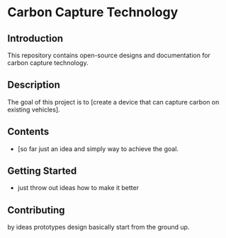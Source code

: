 
# Carbon Capture Technology

## Introduction

This repository contains open-source designs and documentation for carbon capture technology.

## Description

The goal of this project is to [create a device that can capture carbon on existing vehicles].

## Contents

* [so far just an idea and simply way to achieve the goal.

## Getting Started

* just throw out ideas how to make it better 

## Contributing

by ideas prototypes design basically start from the ground up.

